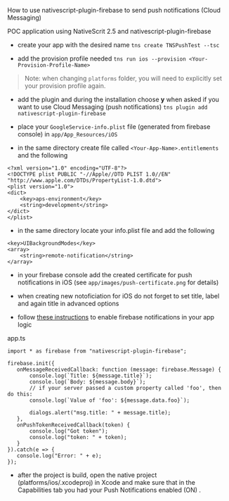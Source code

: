 How to use nativescript-plugin-firebase to send push notifications (Cloud Messaging)

POC application using NativeScrit 2.5 and nativescript-plugin-firebase

- create your app with the desired name
`tns create TNSPushTest --tsc`

- add the provision profile needed
`tns run ios --provision <Your-Provision-Profile-Name>`

> Note: when changing `platforms` folder, you will need to explicitly set your provision profile again.

- add the plugin and during the installation choose **y** when asked if you want to use Cloud Messaging (push notifications)
`tns plugin add nativescript-plugin-firebase`

- place your `GoogleService-info.plist` file (generated from firebase console) in `app/App_Resources/iOS`

- in the same directory create file called `<Your-App-Name>.entitlements` and the following

```
<?xml version="1.0" encoding="UTF-8"?>
<!DOCTYPE plist PUBLIC "-//Apple//DTD PLIST 1.0//EN" "http://www.apple.com/DTDs/PropertyList-1.0.dtd">
<plist version="1.0">
<dict>
    <key>aps-environment</key>
    <string>development</string>
</dict>
</plist>
```

- in the same directory locate your info.plist file and add the following
```
<key>UIBackgroundModes</key>
<array>
	<string>remote-notification</string>
</array>
```

- in your firebase console add the created certificate for push notifications in iOS (see `app/images/push-certificate.png` for details)

- when creating new notoficiation for iOS do not forget to set title, label and again title in advanced options

- follow [these instructions](https://github.com/EddyVerbruggen/nativescript-plugin-firebase/blob/master/docs/MESSAGING.md) to enable firebase notifications in your app logic
 
 app.ts
 ```
 import * as firebase from "nativescript-plugin-firebase";

firebase.init({
    onMessageReceivedCallback: function (message: firebase.Message) {
        console.log(`Title: ${message.title}`);
        console.log(`Body: ${message.body}`);
        // if your server passed a custom property called 'foo', then do this:
        console.log(`Value of 'foo': ${message.data.foo}`);

        dialogs.alert("msg.title: " + message.title);
    },
    onPushTokenReceivedCallback(token) {
        console.log("Got token");
        console.log("token: " + token);
    }
}).catch(e => {
    console.log("Error: " + e);
});

 ```
 
 - after the project is build, open the native project (platforms/ios/<your-app-name>.xcodeproj) in Xcode and make sure that in the Capabilities tab you had your Push Notifications enabled (ON) . 
